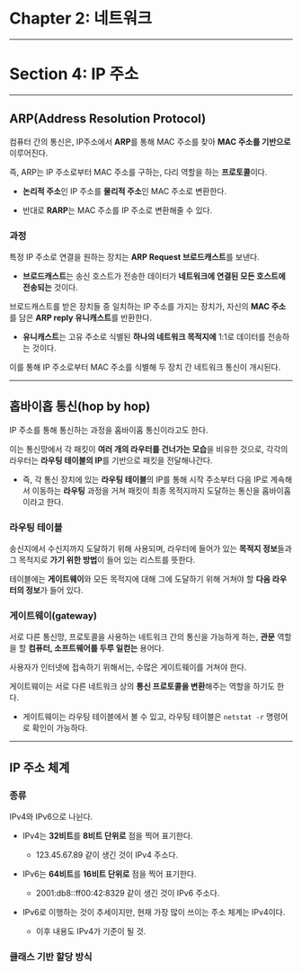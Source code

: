 # Chapter 2: 네트워크

---

# Section 4: IP 주소

---

## ARP(Address Resolution Protocol)

컴퓨터 간의 통신은, IP주소에서 **ARP**를 통해 MAC 주소를 찾아 **MAC 주소를 기반으로** 이루어진다.

즉, ARP는 IP 주소로부터 MAC 주소를 구하는, 다리 역할을 하는 **프로토콜**이다.

- **논리적 주소**인 IP 주소를 **물리적 주소**인 MAC 주소로 변환한다.

- 반대로 **RARP**는 MAC 주소를 IP 주소로 변환해줄 수 있다.

### 과정

특정 IP 주소로 연결을 원하는 장치는 **ARP Request 브로드캐스트**를 보낸다.

- **브로드캐스트**는 송신 호스트가 전송한 데이터가 **네트워크에 연결된 모든 호스트에 전송되는** 것이다. 

브로드캐스트를 받은 장치들 중 일치하는 IP 주소를 가지는 장치가, 자신의 **MAC 주소**를 담은 **ARP reply 유니캐스트**를 반환한다.

- **유니캐스트**는 고유 주소로 식별된 **하나의 네트워크 목적지에** 1:1로 데이터를 전송하는 것이다.

이를 통해 IP 주소로부터 MAC 주소를 식별해 두 장치 간 네트워크 통신이 개시된다.

---

## 홉바이홉 통신(hop by hop)

IP 주소를 통해 통신하는 과정을 홉바이홉 통신이라고도 한다.

이는 통신망에서 각 패킷이 **여러 개의 라우터를 건너가는 모습**을 비유한 것으로, 각각의 라우터는 **라우팅 테이블의 IP**를 기반으로 패킷을 전달해나간다.

- 즉, 각 통신 장치에 있는 **라우팅 테이블**의 IP를 통해 시작 주소부터 다음 IP로 계속해서 이동하는 **라우팅** 과정을 거쳐 패킷이 최종 목적지까지 도달하는 통신을 홉바이홉이라고 한다.

### 라우팅 테이블

송신지에서 수신지까지 도달하기 위해 사용되며, 라우터에 들어가 있는 **목적지 정보**들과 그 목적지로 **가기 위한 방법**이 들어 있는 리스트를 뜻한다.

테이블에는 **게이트웨이**와 모든 목적지에 대해 그에 도달하기 위해 거쳐야 할 **다음 라우터의 정보**가 들어 있다.

### 게이트웨이(gateway)

서로 다른 통신망, 프로토콜을 사용하는 네트워크 간의 통신을 가능하게 하는, **관문** 역할을 할 **컴퓨터, 소프트웨어를 두루 일컫는** 용어다.

사용자가 인터넷에 접속하기 위해서는, 수많은 게이트웨이를 거쳐야 한다.

게이트웨이는 서로 다른 네트워크 상의 **통신 프로토콜을 변환**해주는 역할을 하기도 한다.

- 게이트웨이는 라우팅 테이블에서 볼 수 있고, 라우팅 테이블은 `netstat -r` 명령어로 확인이 가능하다.

---

## IP 주소 체계

### 종류

IPv4와 IPv6으로 나뉜다.

- IPv4는 **32비트**를 **8비트 단위로** 점을 찍어 표기한다.
  
  - 123.45.67.89 같이 생긴 것이 IPv4 주소다.

- IPv6는 **64비트**를 **16비트 단위로** 점을 찍어 표기한다.
  
  - 2001:db8::ff00:42:8329 같이 생긴 것이 IPv6 주소다.

- IPv6로 이행하는 것이 추세이지만, 현재 가장 많이 쓰이는 주소 체계는 IPv4이다.
  
  - 이후 내용도 IPv4가 기준이 될 것.

### 클래스 기반 할당 방식


